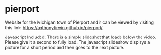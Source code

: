 

# pierport
Website for the Michigan town of Pierport
and it can be viewed by visiting this link:
https://anthonytirwin.github.io/pierport/


Javascript Included:
There is a simple slideshot that loads below the video. Please give it a second to fully load.  The javascript slideshow displays a picture for a short period and then goes to the next picture.   


